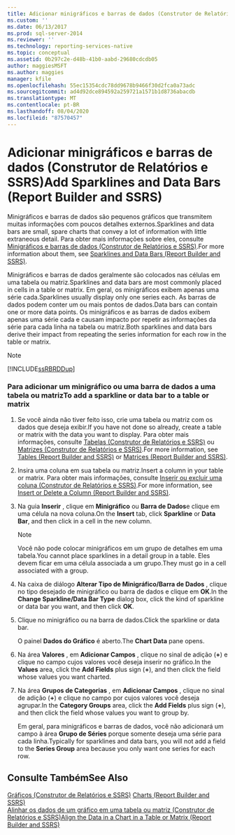 ```yaml
---
title: Adicionar minigráficos e barras de dados (Construtor de Relatórios e SSRS) | Microsoft Docs
ms.custom: ''
ms.date: 06/13/2017
ms.prod: sql-server-2014
ms.reviewer: ''
ms.technology: reporting-services-native
ms.topic: conceptual
ms.assetid: 0b297c2e-d48b-41b0-aabd-29680cdcdb05
author: maggiesMSFT
ms.author: maggies
manager: kfile
ms.openlocfilehash: 55ec15354cdc78dd9678b9466f30d2fca0a73adc
ms.sourcegitcommit: ad4d92dce894592a259721a1571b1d8736abacdb
ms.translationtype: MT
ms.contentlocale: pt-BR
ms.lasthandoff: 08/04/2020
ms.locfileid: "87570457"
---
```

# <a name="add-sparklines-and-data-bars-report-builder-and-ssrs"></a><span data-ttu-id="93093-102">Adicionar minigráficos e barras de dados (Construtor de Relatórios e SSRS)</span><span class="sxs-lookup"><span data-stu-id="93093-102">Add Sparklines and Data Bars (Report Builder and SSRS)</span></span>
  <span data-ttu-id="93093-103">Minigráficos e barras de dados são pequenos gráficos que transmitem muitas informações com poucos detalhes externos.</span><span class="sxs-lookup"><span data-stu-id="93093-103">Sparklines and data bars are small, spare charts that convey a lot of information with little extraneous detail.</span></span> <span data-ttu-id="93093-104">Para obter mais informações sobre eles, consulte [Minigráficos e barras de dados &#40;Construtor de Relatórios e SSRS&#41;](sparklines-and-data-bars-report-builder-and-ssrs.md).</span><span class="sxs-lookup"><span data-stu-id="93093-104">For more information about them, see [Sparklines and Data Bars &#40;Report Builder and SSRS&#41;](sparklines-and-data-bars-report-builder-and-ssrs.md).</span></span>  
  
 <span data-ttu-id="93093-105">Minigráficos e barras de dados geralmente são colocados nas células em uma tabela ou matriz.</span><span class="sxs-lookup"><span data-stu-id="93093-105">Sparklines and data bars are most commonly placed in cells in a table or matrix.</span></span> <span data-ttu-id="93093-106">Em geral, os minigráficos exibem apenas uma série cada.</span><span class="sxs-lookup"><span data-stu-id="93093-106">Sparklines usually display only one series each.</span></span> <span data-ttu-id="93093-107">As barras de dados podem conter um ou mais pontos de dados.</span><span class="sxs-lookup"><span data-stu-id="93093-107">Data bars can contain one or more data points.</span></span> <span data-ttu-id="93093-108">Os minigráficos e as barras de dados exibem apenas uma série cada e causam impacto por repetir as informações da série para cada linha na tabela ou matriz.</span><span class="sxs-lookup"><span data-stu-id="93093-108">Both sparklines and data bars derive their impact from repeating the series information for each row in the table or matrix.</span></span>  
  
> [!NOTE]  
>  [!INCLUDE[ssRBRDDup](../../includes/ssrbrddup-md.md)]  
  
### <a name="to-add-a-sparkline-or-data-bar-to-a-table-or-matrix"></a><span data-ttu-id="93093-109">Para adicionar um minigráfico ou uma barra de dados a uma tabela ou matriz</span><span class="sxs-lookup"><span data-stu-id="93093-109">To add a sparkline or data bar to a table or matrix</span></span>  
  
1.  <span data-ttu-id="93093-110">Se você ainda não tiver feito isso, crie uma tabela ou matriz com os dados que deseja exibir.</span><span class="sxs-lookup"><span data-stu-id="93093-110">If you have not done so already, create a table or matrix with the data you want to display.</span></span> <span data-ttu-id="93093-111">Para obter mais informações, consulte [Tabelas &#40;Construtor de Relatórios e SSRS&#41;](tables-report-builder-and-ssrs.md) ou [Matrizes &#40;Construtor de Relatórios e SSRS&#41;](create-a-matrix-report-builder-and-ssrs.md).</span><span class="sxs-lookup"><span data-stu-id="93093-111">For more information, see [Tables &#40;Report Builder  and SSRS&#41;](tables-report-builder-and-ssrs.md) or [Matrices &#40;Report Builder and SSRS&#41;](create-a-matrix-report-builder-and-ssrs.md).</span></span>  
  
2.  <span data-ttu-id="93093-112">Insira uma coluna em sua tabela ou matriz.</span><span class="sxs-lookup"><span data-stu-id="93093-112">Insert a column in your table or matrix.</span></span> <span data-ttu-id="93093-113">Para obter mais informações, consulte [Inserir ou excluir uma coluna &#40;Construtor de Relatórios e SSRS&#41;](insert-or-delete-a-column-report-builder-and-ssrs.md).</span><span class="sxs-lookup"><span data-stu-id="93093-113">For more information, see [Insert or Delete a Column &#40;Report Builder and SSRS&#41;](insert-or-delete-a-column-report-builder-and-ssrs.md).</span></span>  
  
3.  <span data-ttu-id="93093-114">Na guia **Inserir** , clique em **Minigráfico** ou **Barra de Dados**e clique em uma célula na nova coluna.</span><span class="sxs-lookup"><span data-stu-id="93093-114">On the **Insert** tab, click **Sparkline** or **Data Bar**, and then click in a cell in the new column.</span></span>  
  
    > [!NOTE]  
    >  <span data-ttu-id="93093-115">Você não pode colocar minigráficos em um grupo de detalhes em uma tabela.</span><span class="sxs-lookup"><span data-stu-id="93093-115">You cannot place sparklines in a detail group in a table.</span></span> <span data-ttu-id="93093-116">Eles devem ficar em uma célula associada a um grupo.</span><span class="sxs-lookup"><span data-stu-id="93093-116">They must go in a cell associated with a group.</span></span>  
  
4.  <span data-ttu-id="93093-117">Na caixa de diálogo **Alterar Tipo de Minigráfico/Barra de Dados** , clique no tipo desejado de minigráfico ou barra de dados e clique em **OK**.</span><span class="sxs-lookup"><span data-stu-id="93093-117">In the **Change Sparkline/Data Bar Type** dialog box, click the kind of sparkline or data bar you want, and then click **OK**.</span></span>  
  
5.  <span data-ttu-id="93093-118">Clique no minigráfico ou na barra de dados.</span><span class="sxs-lookup"><span data-stu-id="93093-118">Click the sparkline or data bar.</span></span>  
  
     <span data-ttu-id="93093-119">O painel **Dados do Gráfico** é aberto.</span><span class="sxs-lookup"><span data-stu-id="93093-119">The **Chart Data** pane opens.</span></span>  
  
6.  <span data-ttu-id="93093-120">Na área **Valores** , em **Adicionar Campos** , clique no sinal de adição (**+**) e clique no campo cujos valores você deseja inserir no gráfico.</span><span class="sxs-lookup"><span data-stu-id="93093-120">In the **Values** area, click the **Add Fields** plus sign (**+**), and then click the field whose values you want charted.</span></span>  
  
7.  <span data-ttu-id="93093-121">Na área **Grupos de Categorias** , em **Adicionar Campos** , clique no sinal de adição (**+**) e clique no campo por cujos valores você deseja agrupar.</span><span class="sxs-lookup"><span data-stu-id="93093-121">In the **Category Groups** area, click the **Add Fields** plus sign (**+**), and then click the field whose values you want to group by.</span></span>  
  
     <span data-ttu-id="93093-122">Em geral, para minigráficos e barras de dados, você não adicionará um campo à área **Grupo de Séries** porque somente deseja uma série para cada linha.</span><span class="sxs-lookup"><span data-stu-id="93093-122">Typically for sparklines and data bars, you will not add a field to the **Series Group** area because you only want one series for each row.</span></span>  
  
## <a name="see-also"></a><span data-ttu-id="93093-123">Consulte Também</span><span class="sxs-lookup"><span data-stu-id="93093-123">See Also</span></span>  
 <span data-ttu-id="93093-124">[Gráficos &#40;Construtor de Relatórios e SSRS&#41;](charts-report-builder-and-ssrs.md) </span><span class="sxs-lookup"><span data-stu-id="93093-124">[Charts &#40;Report Builder and SSRS&#41;](charts-report-builder-and-ssrs.md) </span></span>  
 [<span data-ttu-id="93093-125">Alinhar os dados de um gráfico em uma tabela ou matriz &#40;Construtor de Relatórios e SSRS&#41;</span><span class="sxs-lookup"><span data-stu-id="93093-125">Align the Data in a Chart in a Table or Matrix &#40;Report Builder and SSRS&#41;</span></span>](align-the-data-in-a-chart-in-a-table-or-matrix-report-builder-and-ssrs.md)  
  
  
